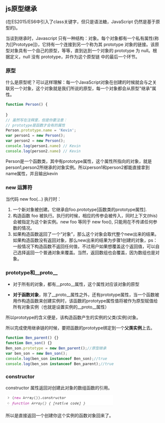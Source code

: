 ## js原型继承
(在ES2015/ES6中引入了class关键字，但只是语法糖，JavaScript 仍然是基于原型的)。

当谈到继承时，Javascript 只有一种结构：对象。每个对象都有一个私有属性(称为\[\[Prototype\]\])，它持有一个连接到另一个称为其 prototype 对象的链接。该原型对象具有一个自己的原型，等等，直到达到一个对象的 prototype 为 null。根据定义，null 没有 prototype，并作为这个原型链 中的最后一个环节。

### 原型
什么是原型呢？可以这样理解：每一个JavaScript对象在创建的时候就会与之关联另一个对象，这个对象就是我们所说的原型，每一个对象都会从原型"继承"属性。


``` javascript
function Person() {

}
// 虽然写在注释里，但是你要注意：
// prototype是函数才会有的属性
Person.prototype.name = 'Kevin';
var person1 = new Person();
var person2 = new Person();
console.log(person1.name) // Kevin
console.log(person2.name) // Kevin
```

Person是一个函数类，其中有prototype属性，这个属性所指向的对象，就是person1,person2所继承的对象实例。所以person1和person2都能直接拿到name属性，并且输出kevin


### new 运算符
当代码 new foo(...) 执行时：

 1. 一个新对象被创建。它继承自foo.prototype[函数类的prototype属性].
 2. 构造函数 foo 被执行。执行的时候，相应的传参会被传入，同时上下文(this)会被指定为这个新实例。new foo 等同于 new foo(), 只能用在不传递任何参数的情况。
 3. 如果构造函数返回了一个“对象”，那么这个对象会取代整个new出来的结果。如果构造函数没有返回对象，那么new出来的结果为步骤1创建的对象，ps：一般情况下构造函数不返回任何值，不过用户如果想覆盖这个返回值，可以自己选择返回一个普通对象来覆盖。当然，返回数组也会覆盖，因为数组也是对象。

### prototype和\_\_proto\_\_
 - 对于所有的对象，都有\_\_proto\_\_属性，这个属性对应该对象的原型

 - **对于函数对象**，除了\_\_proto\_\_属性之外，还有prototype属性，当一个函数被用作构造函数来创建实例时，该函数的prototype属性值将被作为原型赋值给所有对象实例（也就是设置实例的\_\_proto\_\_属性）

所以prototype的含义便是，该构造函数产生的实例的父类(实例)对象。

所以完成使用继承链的时候，要把函数的prototype绑定到一个**父类实例**上去。

``` javascript
function Ben_parent() {}
function Ben_son() {}
Ben_son.prototype = new Ben_parent();//原型继承
var ben_son = new Ben_son();
console.log(ben_son instanceof Ben_son);//true
console.log(ben_son instanceof Ben_parent);//true
```

### constructor
constructor 属性返回对创建此对象的数组函数的引用。

![](image/type6.png)

所以是直接返回一个创建你这个实例的函数对象回来了。
